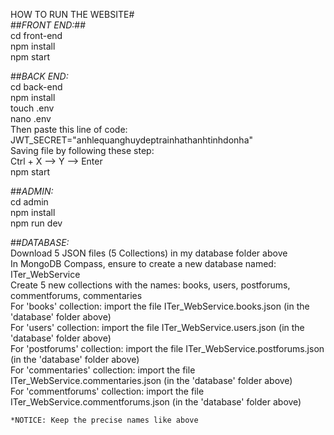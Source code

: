 HOW TO RUN THE WEBSITE#   
##_FRONT END:_##   
    cd front-end  
  	npm install  
  	npm start    
   
##_BACK END:_  
    cd back-end  
  	npm install  
  	touch .env  
  	nano .env  
  	Then paste this line of code: JWT_SECRET="anhlequanghuydeptrainhathanhtinhdonha"  
  	Saving file by following these step:  
  		Ctrl + X --> Y --> Enter  
    npm start  
      
##_ADMIN:_  
    cd admin  
  	npm install  
  	npm run dev  
     
##_DATABASE:_  
    Download 5 JSON files (5 Collections) in my database folder above  
    In MongoDB Compass, ensure to create a new database named: ITer_WebService  
    Create 5 new collections with the names: books, users, postforums, commentforums, commentaries  
    For 'books' collection: import the file ITer_WebService.books.json (in the 'database' folder above)  
    For 'users' collection: import the file ITer_WebService.users.json (in the 'database' folder above)  
    For 'postforums' collection: import the file ITer_WebService.postforums.json (in the 'database' folder above)  
    For 'commentaries' collection: import the file ITer_WebService.commentaries.json (in the 'database' folder above)  
    For 'commentforums' collection: import the file ITer_WebService.commentforums.json (in the 'database' folder above)  

    *NOTICE: Keep the precise names like above
    
